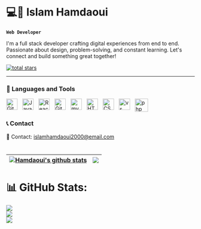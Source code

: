 # 💻🚀 Islam Hamdaoui

**`Web Developer`**

I'm a full stack developer crafting digital experiences from end to end. Passionate about design, problem-solving, and constant learning. Let's connect and build something great together!


   <p align="left">
      <a href="https://github.com/islamhamdaoui?tab=repositories&sort=stargazers">
         <img alt="total stars" title="Total stars on GitHub" src="https://custom-icon-badges.demolab.com/github/stars/islamhamdaoui?color=55960c&style=for-the-badge&labelColor=488207&logo=star"/></a>
   </p>

---

### 🧰 Languages and Tools

<img align="left" alt="Git" width="30px" style="padding-right:10px;" src="https://cdn.jsdelivr.net/gh/devicons/devicon/icons/git/git-original.svg" />
<img align="left" alt="JavaScript" width="30px" style="padding-right:10px;" src="https://cdn.jsdelivr.net/gh/devicons/devicon/icons/javascript/javascript-plain.svg" />
<img align="left" alt="React" width="30px" style="padding-right:10px;" src="https://cdn.jsdelivr.net/gh/devicons/devicon/icons/react/react-original.svg" />
<img align="left" alt="GitHub" width="30px" style="padding-right:10px;" src="https://cdn.jsdelivr.net/gh/devicons/devicon/icons/github/github-original.svg" />
<img align="left" alt="mysql" width="30px" style="padding-right:10px;" src="https://cdn.jsdelivr.net/gh/devicons/devicon@latest/icons/mysql/mysql-original.svg" />
<img align="left" alt="HTML" width="30px" style="padding-right:10px;" src="https://cdn.jsdelivr.net/gh/devicons/devicon/icons/html5/html5-plain.svg" />
<img align="left" alt="CSS" width="30px" style="padding-right:10px;" src="https://cdn.jsdelivr.net/gh/devicons/devicon/icons/css3/css3-plain.svg" />
<img align="left" alt="vs code" width="30px" style="padding-right:10px;" src="https://cdn.jsdelivr.net/gh/devicons/devicon@latest/icons/vscode/vscode-original.svg" />
<img align="left" alt="php" width="35px" style="padding-right:10px; " src="https://cdn.jsdelivr.net/gh/devicons/devicon@latest/icons/php/php-original.svg" />

<br />

#

### 📞 Contact

📧 Contact: [islamhamdaoui2000@email.com](mailto:islamhamdaoui2000@email.com)


#







| <a href="https://github.com/islamhamdaoui/github-readme-stats"><img align="center" src="https://github-readme-stats.vercel.app/api?username=islamhamdaoui&show_icons=true&include_all_commits=true&theme=buefy&hide_border=true" alt="Hamdaoui's github stats" /></a> | <a href="https://github.com/islamhamdaoui/github-readme-stats"><img align="center" src="https://github-readme-stats.vercel.app/api/top-langs/?username=islamhamdaoui&layout=compact&theme=buefy&hide_border=true" /></a> |
| ------------- | ------------- |

# 📊 GitHub Stats:
![](https://github-readme-stats.vercel.app/api?username=islamhamdaoui&theme=dark&hide_border=false&include_all_commits=false&count_private=false)<br/>
![](https://github-readme-streak-stats.herokuapp.com/?user=islamhamdaoui&theme=dark&hide_border=false)<br/>
![](https://github-readme-stats.vercel.app/api/top-langs/?username=islamhamdaoui&theme=dark&hide_border=false&include_all_commits=false&count_private=false&layout=compact)



